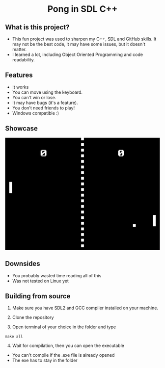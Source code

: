 <h1 align="center">Pong in SDL C++</h1>

## What is this project?
- This fun project was used to sharpen my C++, SDL and GitHub skills. It may not be the best code, it may have some issues, but it doesn't matter.
- I learned a lot, including Object Oriented Programming and code readability.

## Features
- It works
- You can move using the keyboard.
- You can't win or lose.
- It may have bugs (it's a feature).
- You don't need friends to play!
- Windows compatible :)

## Showcase
<img src="screenshot.png" alt="pong" width="600"/>

## Downsides
- You probably wasted time reading all of this
- Was not tested on Linux yet

## Building from source
1. Make sure you have SDL2 and GCC compiler installed on your machine.

2. Clone the repository

3. Open terminal of your choice in the folder and type

```
make all
```

4. Wait for compilation, then you can open the executable

- You can't compile if the .exe file is already opened
- The exe has to stay in the folder
